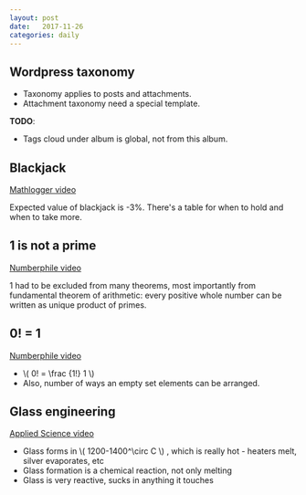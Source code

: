 ```yaml
---
layout: post
date:   2017-11-26
categories: daily
---
```


## Wordpress taxonomy
- Taxonomy applies to posts and attachments.
- Attachment taxonomy need a special template.

**TODO**:
- Tags cloud under album is global, not from this album.

## Blackjack
[Mathlogger video](https://www.youtube.com/watch?v=ytuHV2e4c4Q)

Expected value of blackjack is -3%.
There's a table for when to hold and when to take more.

## 1 is not a prime
[Numberphile video](https://www.youtube.com/watch?v=IQofiPqhJ_s)

1 had to be excluded from many theorems, most importantly from fundamental theorem of arithmetic: every positive whole number can be written as unique product of primes.

## 0! = 1
[Numberphile video](https://www.youtube.com/watch?v=Mfk_L4Nx2ZI)

- \\( 0! = \frac {1!} 1 \\)
- Also, number of ways an empty set elements can be arranged.

## Glass engineering
[Applied Science video](https://www.youtube.com/watch?v=mUcUy7SqdS0)

- Glass forms in \\( 1200-1400^\circ C \\) , which is really hot - heaters melt, silver evaporates, etc
- Glass formation is a chemical reaction, not only melting
- Glass is very reactive, sucks in anything it touches
